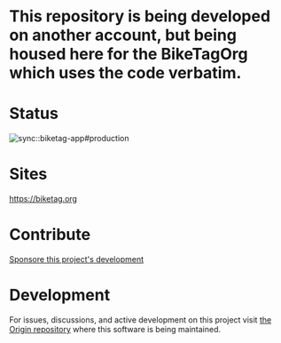 # This repository is being developed on another account, but being housed here for the BikeTagOrg which uses the code verbatim.

<p align="center">

# Status

![sync::biketag-app#production](https://github.com/biketagorg/biketag-app/workflows/sync::biketag-app%23production/badge.svg)

</p>

<p align="center">

# Sites

https://biketag.org

</p>
<p align="center">

# Contribute

[Sponsore this project's development](https://github.com/sponsors/KenEucker)

</p>

<p align="center">

# Development

For issues, discussions, and active development on this project visit [the Origin repository](https://github.com/KenEucker/biketag-app) where this software is being maintained.

</p>
